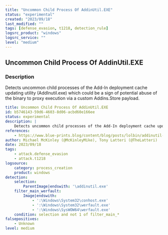 ```yaml
---
title: "Uncommon Child Process Of AddinUtil.EXE"
status: "experimental"
created: "2023/09/18"
last_modified: ""
tags: [defense_evasion, t1218, detection_rule]
logsrc_product: "windows"
logsrc_service: ""
level: "medium"
---
```


## Uncommon Child Process Of AddinUtil.EXE

### Description

Detects uncommon child processes of the Add-In deployment cache updating utility (AddInutil.exe) which could be a sign of potential abuse of the binary to proxy execution via a custom Addins.Store payload.


```yml
title: Uncommon Child Process Of AddinUtil.EXE
id: b5746143-59d6-4603-8d06-acbd60e166ee
status: experimental
description: |
    Detects uncommon child processes of the Add-In deployment cache updating utility (AddInutil.exe) which could be a sign of potential abuse of the binary to proxy execution via a custom Addins.Store payload.
references:
    - https://www.blue-prints.blog/content/blog/posts/lolbin/addinutil-lolbas.html
author: Michael McKinley (@McKinleyMike), Tony Latteri (@TheLatteri)
date: 2023/09/18
tags:
    - attack.defense_evasion
    - attack.t1218
logsource:
    category: process_creation
    product: windows
detection:
    selection:
        ParentImage|endswith: '\addinutil.exe'
    filter_main_werfault:
        Image|endswith:
            - ':\Windows\System32\conhost.exe'
            - ':\Windows\System32\werfault.exe'
            - ':\Windows\SysWOW64\werfault.exe'
    condition: selection and not 1 of filter_main_*
falsepositives:
    - Unknown
level: medium

```
